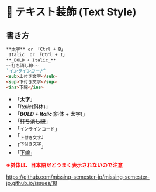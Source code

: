 # 📌 テキスト装飾 (Text Style)

## 書き方

```markdown
**太字** or 「Ctrl + B」
_Italic_ or 「Ctrl + I」
**_BOLD + Italic_**
~~打ち消し線~~
`インラインコード`
<sub>上付き文字</sub>
<sup>下付き文字</sup>
<ins>下線</ins>
```

- 「**太字**」
- 「_Italic_(斜体)」
- 「**_BOLD + Italic_**(斜体 + 太字)」
- 「~~打ち消し線~~」
- 「`インラインコード`」
- 「<sub>上付き文字</sub>」
- 「<sup>下付き文字</sup>」
- 「<ins>下線</ins>」

**<span style="color: red;">※斜体は、日本語だとうまく表示されないので注意</span>**

https://github.com/missing-semester-jp/missing-semester-jp.github.io/issues/18

